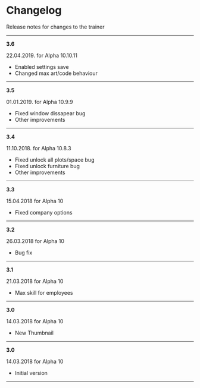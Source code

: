 # Changelog
Release notes for changes to the trainer

---

**3.6**

22.04.2019. for Alpha 10.10.11
- Enabled settings save
- Changed max art/code behaviour

---

**3.5**

01.01.2019. for Alpha 10.9.9
- Fixed window dissapear bug
- Other improvements

---

**3.4**

11.10.2018. for Alpha 10.8.3
- Fixed unlock all plots/space bug
- Fixed unlock furniture bug
- Other improvements

---

**3.3**

15.04.2018 for Alpha 10
- Fixed company options

---

**3.2**

26.03.2018 for Alpha 10
- Bug fix

---

**3.1**

21.03.2018 for Alpha 10
- Max skill for employees

---

**3.0**

14.03.2018 for Alpha 10
- New Thumbnail

---

**3.0**

14.03.2018 for Alpha 10
- Initial version

---